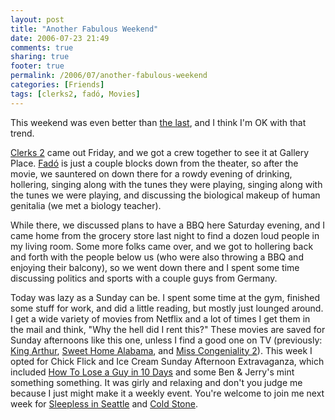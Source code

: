 ```yaml
---
layout: post
title: "Another Fabulous Weekend"
date: 2006-07-23 21:49
comments: true
sharing: true
footer: true
permalink: /2006/07/another-fabulous-weekend
categories: [Friends]
tags: [clerks2, fadó, Movies]
---
```

This weekend was even better than <a href="/archives/2006/07/bettern_last_time.php">the last</a>, and I think I'm OK with that trend.

<a href="http://www.imdb.com/title/tt0424345/">Clerks 2</a> came out Friday, and we got a crew together to see it at Gallery Place.  <a href="http://www.fadoirishpub.com/washington/">Fadó</a> is just a couple blocks down from the theater, so after the movie, we sauntered on down there for a rowdy evening of drinking, hollering, singing along with the tunes they were playing, singing along with the tunes we were playing, and discussing the biological makeup of human genitalia (we met a biology teacher).

While there, we discussed plans to have a BBQ here Saturday evening, and I came home from the grocery store last night to find a dozen loud people in my living room.  Some more folks came over, and we got to hollering back and forth with the people below us (who were also throwing a BBQ and enjoying their balcony), so we went down there and I spent some time discussing politics and sports with a couple guys from Germany.

Today was lazy as a Sunday can be.  I spent some time at the gym, finished some stuff for work, and did a little reading, but mostly just lounged around.  I get a wide variety of movies from Netflix and a lot of times I get them in the mail and think, "Why the hell did I rent this?"  These movies are saved for Sunday afternoons like this one, unless I find a good one on TV (previously: <a href="http://www.imdb.com/title/tt0349683/">King Arthur</a>, <a href="http://www.imdb.com/title/tt0256415/">Sweet Home Alabama</a>, and <a href="http://www.imdb.com/title/tt0385307/">Miss Congeniality 2</a>).  This week I opted for Chick Flick and Ice Cream Sunday Afternoon Extravaganza, which included <a href="http://www.imdb.com/title/tt0251127/">How To Lose a Guy in 10 Days</a> and some Ben & Jerry's mint something something.  It was girly and relaxing and don't you judge me because I just might make it a weekly event.  You're welcome to join me next week for <a href="http://www.imdb.com/title/tt0108160/">Sleepless in Seattle</a> and <a href="http://www.coldstonecreamery.com/">Cold Stone</a>.
